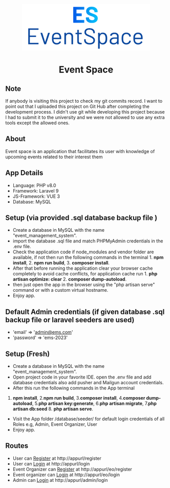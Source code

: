 <p align="center">
<a href="https://laravel.com" target="_blank"><img src="./logo-colored.png" width="400" alt="App logo"></a></p>

<h1 align="center">Event Space</h1>  

## Note
If anybody is visiting this project to check my git commits record. I want to point out that I uploaded this project on Git Hub after completing the development process. 
I didn't use git while developing this project because I had to submit it to the university and we were not allowed to use any extra tools except the allowed ones. 


## About 

Event space is an application that facilitates its user with knowledge of upcoming events related to their interest them

## App Details

- Language: PHP v8.0 
- Framework: Laravel 9
- JS-Framework: VUE 3
- Database: MySQL


## Setup (via provided .sql database backup file )

- Create a database in MySQL with the name "event_management_system".
- import the database .sql file and match PHPMyAdmin credentials in the .env file.
- Check the application code if node_modules and vendor folder are available, if not then run the following commands in the terminal 1. **npm install**, 2. **npm run build**, 3. **composer install**.
- After that before running the application clear your browser cache completely to avoid cache conflicts, for application cache run 1. **php artisan optimize: clear** 2. **composer dump-autoload**.
- then just open the app in the browser using the "php artisan serve" command or with a custom virtual hostname.
- Enjoy app.

## Default Admin credentials (if given database .sql backup file or laravel seeders are used)

- 'email' => 'admin@ems.com'
- 'password' => 'ems-2023'


## Setup (Fresh)

- Create a database in MySQL with the name "event_management_system".
- Open project code in your favorite IDE. open the .env file and add database credentials also add pusher and Mailgun account credentials.
- After this run the following commands in the App terminal 
1. **npm install**, 2.**npm run build**, 3.**composer install**, 4.**composer dump-autoload**, 5.**php artisan key:generate**, 6.**php artisan migrate**, 7.**php artisan db:seed** 8. **php artisan serve**.
- Visit the App folder /database/seeder/ for  default login credentials of all Roles e.g, Admin, Event Organizer, User
- Enjoy app.


## Routes
- User can [Register](http://localhost/event-management-system/register) at http://appurl/register
- User can [Login](http://localhost/event-management-system/login)  at http://appurl/login
- Event Organizer can  [Register](http://localhost/event-management-system/eo/register) at http://appurl/eo/register
- Event organizer can [Login](http://localhost/event-management-system/eo/login) at http://appurl/eo/login
- Admin can [Login](http://localhost/event-management-system/admin/login) at http://appurl/admin/login


